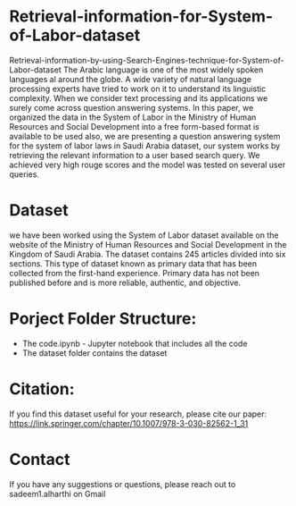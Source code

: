 # Retrieval-information-for-System-of-Labor-dataset
Retrieval-information-by-using-Search-Engines-technique-for-System-of-Labor-dataset The Arabic language is one of the most widely spoken languages al around the globe. A wide variety of natural language processing experts have tried to work on it to understand its linguistic complexity. When we consider text processing and its applications we surely come across question answering systems. In this paper, we organized the data in the System of Labor in the Ministry of Human Resources and Social Development into a free form-based format is available to be used also, we are presenting a question answering system for the system of labor laws in Saudi Arabia dataset, our system works by retrieving the relevant information to a user based search query. We achieved very high rouge scores and the model was tested on several user queries.

# Dataset
we have been worked using the System of Labor dataset available on the website of the Ministry of Human Resources and Social Development in the Kingdom of Saudi Arabia. The dataset contains 245 articles divided into six sections. This type of dataset known as primary data that has been collected from the first-hand experience. Primary data has not been published before and is more reliable, authentic, and objective.

# Porject Folder Structure:

- The code.ipynb - Jupyter notebook that includes all the code
- The dataset folder contains the dataset

# Citation:

If you find this dataset useful for your research, please cite our paper: https://link.springer.com/chapter/10.1007/978-3-030-82562-1_31


# Contact

If you have any suggestions or questions, please reach out to sadeem1.alharthi on Gmail


